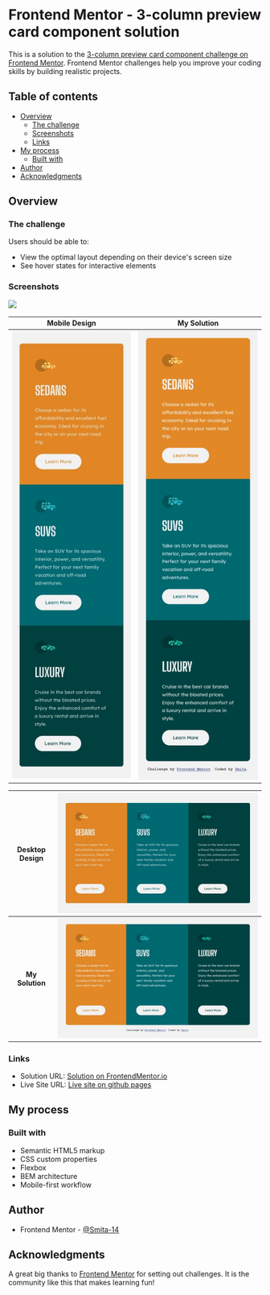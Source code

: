 # Frontend Mentor - 3-column preview card component solution

This is a solution to the [3-column preview card component challenge on Frontend Mentor](https://www.frontendmentor.io/challenges/3column-preview-card-component-pH92eAR2-). Frontend Mentor challenges help you improve your coding skills by building realistic projects. 

## Table of contents

- [Overview](#overview)
  - [The challenge](#the-challenge)
  - [Screenshots](#screenshots)
  - [Links](#links)
- [My process](#my-process)
  - [Built with](#built-with)
- [Author](#author)
- [Acknowledgments](#acknowledgments)


## Overview

### The challenge

Users should be able to:

- View the optimal layout depending on their device's screen size
- See hover states for interactive elements

### Screenshots

![](./screenshot.jpg)

| Mobile Design | My Solution |
| -- | -- |
| ![Target Mobile design](./design/mobile-design.jpg) | ![My solution to design](./design/mobile-size.jpg) |


| Desktop Design | ![Target desktop design](./design/desktop-design.jpg) |
| :--: | -- |
| **My Solution** | ![My solution to design](./design/desktop-size.jpg) | 


<!-- | Desktop Design |
| :--: |
| ![Target desktop design](./design/desktop-design.jpg) |
| **My Solution** |
| ![My solution to design](./design/desktop-size.jpg) |  -->



### Links

- Solution URL: [Solution on FrontendMentor.io](https://your-solution-url.com)
- Live Site URL: [Live site on github pages](https://your-live-site-url.com)

## My process

### Built with

- Semantic HTML5 markup
- CSS custom properties
- Flexbox
- BEM architecture
- Mobile-first workflow



## Author

- Frontend Mentor - [@Smita-14](https://www.frontendmentor.io/profile/Smita-14)


## Acknowledgments
A great big thanks to [Frontend Mentor](https://frontendmentor.io]) for setting out challenges. It is the community like this that makes learning fun! 

